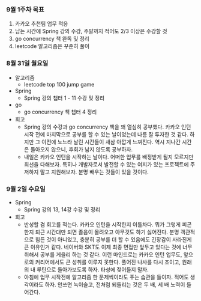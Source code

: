 ### 9월 1주차 목표
1. 카카오 추천팀 업무 적응
2. 남는 시간에 Spring 강의 수강, 주말까지 적어도 2/3 이상은 수강할 것
3. go concurrency 책 완독 및 정리
4. leetcode 알고리즘은 꾸준히 풀이

### 8월 31일 월요일
- 알고리즘
  - leetcode top 100 jump game
- Spring
  - Spring 강의 챕터 1 - 11 수강 및 정리
- go
  - go concurrency 책 챕터 4 정리
- 회고
  - Spring 강의 수강과 go concurrency 책을 꽤 열심히 공부했다. 카카오 인턴 시작 전에 마지막으로 공부를 할 수 있는 날이었는데 나름 잘 투자한 것 같다. 하지만 그 이전에 노느라 날린 시간들이 새삼 아깝게 느껴진다. 역시 지나간 시간은 돌아오지 않으니, 후회가 남지 않도록 공부하자.
  - 내일은 카카오 인턴을 시작하는 날이다. 어떠한 업무를 배정받게 될지 모르지만 최선을 다해보자. 특히나 개발자로서 발전할 수 있는 여지가 있는 프로젝트에 주저하지 말고 지원해보자. 분명 배우는 것들이 있을 것이다.

### 9월 2일 수요일
- Spring
  - Spring 강의 13, 14강 수강 및 정리
- 회고
  - 반성할 겸 회고를 적는다. 카카오 인턴을 시작한지 이틀차다. 뭐가 그렇게 피곤한지 퇴근 시간대만 되면 졸음이 몰려오고 아무것도 하기 싫어진다. 분명 객관적으로 힘든 것이 아니었고, 충분히 공부를 더 할 수 있음에도 긴장감이 사라진게 큰 이유인거 같다. 네이버와 SKT도 이제 최종 면접만 앞두고 있다는 것에 너무 취해서 공부를 게을리 하는 것 같다. 이런 마인드로는 카카오 인턴 업무도, 앞으로의 커리어에서도 큰 성취를 이루지 못한다. 풀어진 나사를 다시 조이고, 원래의 내 루틴으로 돌아가보도록 하자. 타성에 젖어들지 말자.
  - 아침에 업무 시작전에 알고리즘 한 문제씩이라도 푸는 습관을 들이자. 적어도 생각이라도 하자. 안쓰면 녹이슬고, 전처럼 되돌리는 것은 두 배, 세 배 노력이 들어간다.
  